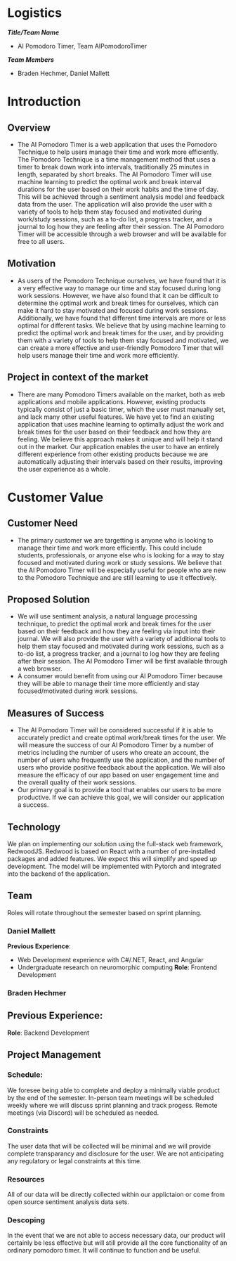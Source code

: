 # Logistics

***Title/Team Name***
- AI Pomodoro Timer, Team AIPomodoroTimer

***Team Members***
- Braden Hechmer, Daniel Mallett

# Introduction

## Overview
- The AI Pomodoro Timer is a web application that uses the Pomodoro Technique to help users manage their time and work more efficiently. The Pomodoro Technique is a time management method that uses a timer to break down work into intervals, traditionally 25 minutes in length, separated by short breaks. The AI Pomodoro Timer will use machine learning to predict the optimal work and break interval durations for the user based on their work habits and the time of day. This will be achieved through a sentiment analysis model and feedback data from the user. The application will also provide the user with a variety of tools to help them stay focused and motivated during work/study sessions, such as a to-do list, a progress tracker, and a journal to log how they are feeling after their session. The AI Pomodoro Timer will be accessible through a web browser and will be available for free to all users.

## Motivation
- As users of the Pomodoro Technique ourselves, we have found that it is a very effective way to manage our time and stay focused during long work sessions. However, we have also found that it can be difficult to determine the optimal work and break times for ourselves, which can make it hard to stay motivated and focused during work sessions. Additionally, we have found that different time intervals are more or less optimal for different tasks. We believe that by using machine learning to predict the optimal work and break times for the user, and by providing them with a variety of tools to help them stay focused and motivated, we can create a more effective and user-friendly Pomodoro Timer that will help users manage their time and work more efficiently.

## Project in context of the market
- There are many Pomodoro Timers available on the market, both as web applications and mobile applications. However, existing products typically consist of just a basic timer, which the user must manually set, and lack many other useful features. We have yet to find an existing application that uses machine learning to optimally adjust the work and break times for the user based on their feedback and how they are feeling. We believe this approach makes it unique and will help it stand out in the market. Our application enables the user to have an entirely different experience from other existing products because we are automatically adjusting their intervals based on their results, improving the user experience as a whole.

# Customer Value

## Customer Need
- The primary customer we are targetting is anyone who is looking to manage their time and work more efficiently. This could include students, professionals, or anyone else who is looking for a way to stay focused and motivated during work or study sessions. We believe that the AI Pomodoro Timer will be especially useful for people who are new to the Pomodoro Technique and are still learning to use it effectively.

## Proposed Solution
- We will use sentiment analysis, a natural language processing technique, to predict the optimal work and break times for the user based on their feedback and how they are feeling via input into their journal. We will also provide the user with a variety of additional tools to help them stay focused and motivated during work sessions, such as a to-do list, a progress tracker, and a journal to log how they are feeling after their session. The AI Pomodoro Timer will be first available through a web browser.
- A consumer would benefit from using our AI Pomodoro Timer because they will be able to manage their time more efficiently and stay focused/motivated during work sessions.

## Measures of Success
- The AI Pomodoro Timer will be considered successful if it is able to accurately predict and create optimal work/break times for the user. We will measure the success of our AI Pomodoro Timer by a number of metrics including the number of users who create an account, the number of users who frequently use the application, and the number of users who provide positive feedback about the application. We will also measure the efficacy of our app based on user engagement time and the overall quality of their work sessions.
- Our primary goal is to provide a tool that enables our users to be more productive. If we can achieve this goal, we will consider our application a success.

## Technology
We plan on implementing our solution using the full-stack web framework, RedwoodJS. Redwood is based on React with a number of pre-installed packages and added features. We expect this will simplify and speed up development.
The model will be implemented with Pytorch and integrated into the backend of the application.

## Team
Roles will rotate throughout the semester based on sprint planning.
### Daniel Mallett
**Previous Experience**:
 - Web Development experience with C#/.NET, React, and Angular
 - Undergraduate research on neuromorphic computing
**Role**: Frontend Development
### Braden Hechmer
**Previous Experience**:
 - 
**Role**: Backend Development

## Project Management
### Schedule:
We foresee being able to complete and deploy a minimally viable product by the end of the semester.
In-person team meetings will be scheduled weekly where we will discuss sprint planning and track progess. Remote meetings (via Discord) will be scheduled as needed.   
### Constraints
The user data that will be collected will be minimal and we will provide complete transparancy and disclosure for the user. We are not anticipating any regulatory or legal constraints at this time.
### Resources
All of our data will be directly collected within our applictaion or come from open source sentiment analysis data sets.
### Descoping
In the event that we are not able to access necessary data, our product will certainly be less effective but will still provide all the core functionality of an ordinary pomodoro timer. It will continue to function and be useful.
